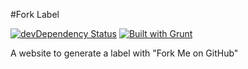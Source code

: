 #Fork Label

[![devDependency Status](https://david-dm.org/cedced19/fork-label/dev-status.svg)](https://david-dm.org/cedced19/fork-label#info=devDependencies)
[![Built with Grunt](https://cdn.gruntjs.com/builtwith.png)](http://gruntjs.com/)

A website to generate a label with "Fork Me on GitHub"
